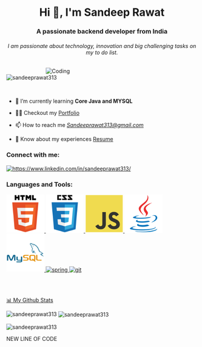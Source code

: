 <h1 align="center">Hi 👋, I'm Sandeep Rawat</h1>
<h3 align="center">A passionate backend developer from India</h3>
<h6 align="center">I am passionate about technology, innovation and big challenging tasks on my to do list.</h6>
    <img
      align="right"
      src="https://cdn.dribbble.com/users/1162077/screenshots/3848914/programmer.gif"
      alt="Coding"
      width="400"
    />

<p align="left"> <img src="https://komarev.com/ghpvc/?username=sandeeprawat313&label=Profile%20views&color=0e75b6&style=flat" alt="sandeeprawat313" /> </p>

<p align="left"> <a href="https://twitter.com/" target="blank"><img src="https://img.shields.io/twitter/follow/?logo=twitter&style=for-the-badge" alt="" /></a> </p>

- 🌱 I’m currently learning **Core Java and MYSQL**

- 👨‍💻 Checkout my <a href="https://sandeeprawat313.github.io">Portfolio</a>

- 📫 How to reach me *Sandeeprawat313@gmail.com*

- 📄 Know about my experiences [Resume](https://drive.google.com/file/d/1sp8YwPiC-EshbYEpwSpz0ROgp_xbCbGY/view?usp=sharing)

<h3 align="left">Connect with me:</h3>
<p align="left">
<a href="https://www.linkedin.com/in/sandeeprawat313/" target="blank"><img align="center" src="https://raw.githubusercontent.com/rahuldkjain/github-profile-readme-generator/master/src/images/icons/Social/linked-in-alt.svg" alt="https://www.linkedin.com/in/sandeeprawat313/" height="30" width="40" /></a>
</p>

<h3 align="left">Languages and Tools:</h3>
<p align="left"> 

<a href="https://www.w3.org/html/" target="_blank" rel="noreferrer"> <img src="https://raw.githubusercontent.com/devicons/devicon/master/icons/html5/html5-original-wordmark.svg" alt="html5" width="100" height="100"/> </a>
<a href="https://www.w3schools.com/css/" target="_blank" rel="noreferrer"> <img src="https://raw.githubusercontent.com/devicons/devicon/master/icons/css3/css3-original-wordmark.svg" alt="css3" width="100" height="100"/> </a> 
<a href="https://developer.mozilla.org/en-US/docs/Web/JavaScript" target="_blank" rel="noreferrer"> <img src="https://raw.githubusercontent.com/devicons/devicon/master/icons/javascript/javascript-original.svg" alt="javascript" width="100" height="100"/> </a> 
<a href="https://www.java.com" target="_blank" rel="noreferrer"> <img src="https://raw.githubusercontent.com/devicons/devicon/master/icons/java/java-original.svg" alt="java" width="100" height="100"/> </a>
<a href="https://www.mysql.com/" target="_blank" rel="noreferrer"> <img src="https://raw.githubusercontent.com/devicons/devicon/master/icons/mysql/mysql-original-wordmark.svg" alt="mysql" width="100" height="100"/> </a>
<a href="https://spring.io/" target="_blank" rel="noreferrer"> <img src="https://www.vectorlogo.zone/logos/springio/springio-icon.svg" alt="spring" width="100" height="100"/> </a> <a href="https://git-scm.com/" target="_blank" rel="noreferrer"> <img src="https://www.vectorlogo.zone/logos/git-scm/git-scm-icon.svg" alt="git" width="100" height="100"/> 

<br>
<br>
    
📊 My Github Stats

</a> <p><img align="left" src="https://github-readme-stats.vercel.app/api/top-langs?username=sandeeprawat313&show_icons=true&locale=en&layout=compact" alt="sandeeprawat313" /></p>

<p>&nbsp;<img align="center" src="https://github-readme-stats.vercel.app/api?username=sandeeprawat313&show_icons=true&locale=en" alt="sandeeprawat313" /></p>

<p><img align="center" src="https://github-readme-streak-stats.herokuapp.com/?user=sandeeprawat313&" alt="sandeeprawat313" /></p>

<p>NEW LINE OF CODE</p>

